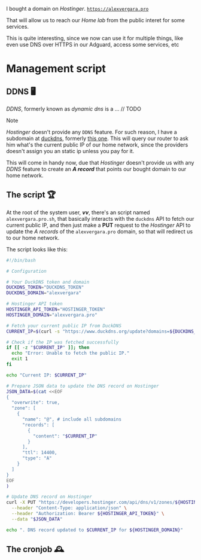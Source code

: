 I bought a domain on *Hostinger*. [`https://alexvergara.pro`](https://alexvergara.pro)

That will allow us to reach our *Home lab* from the public interet for some services.

This is quite interesting, since we now can use it for multiple things, like even use DNS over HTTPS in our Adguard, access some services, etc

# Management script

## DDNS 🖥️

*DDNS*, formerly known as *dynamic dns* is a ... // TODO 

> [!NOTE]
> *Hostinger* doesn't provide any `DDNS` feature. For such reason, I have a subdomain at [duckdns](duckdns), formerly [this one](https://alexvergara.duckdns.org). This will query our router to ask him what's the current public IP of our home network, since the providers doesn't assign you an static ip unless you pay for it.

This will come in handy now, due that *Hostinger* doesn't provide us with any *DDNS* feature to create an ***A record*** that points our bought domain to our home network.

## The script 🏆

At the root of the system user, ***vv***, there's an script named `alexvergara.pro.sh`, that basically interacts with the `duckdns` API to fetch our current public IP, and then just make a **PUT** request to the *Hostinger* API to update the *A records* of the `alexvergara.pro` domain, so that will redirect us to our home network.

The script looks like this:

```bash
#!/bin/bash

# Configuration

# Your DuckDNS token and domain
DUCKDNS_TOKEN="DUCKDNS_TOKEN"
DUCKDNS_DOMAIN="alexvergara"

# Hostinger API token
HOSTINGER_API_TOKEN="HOSTINGER_TOKEN"
HOSTINGER_DOMAIN="alexvergara.pro"

# Fetch your current public IP from DuckDNS
CURRENT_IP=$(curl -s "https://www.duckdns.org/update?domains=${DUCKDNS_DOMAIN}&token=${DUCKDNS_TOKEN}&verbose=true" | grep -oP '\d+\.\d+\.\d+\.\d+')

# Check if the IP was fetched successfully
if [[ -z "$CURRENT_IP" ]]; then
  echo "Error: Unable to fetch the public IP."
  exit 1
fi

echo "Current IP: $CURRENT_IP"

# Prepare JSON data to update the DNS record on Hostinger
JSON_DATA=$(cat <<EOF
{
  "overwrite": true,
  "zone": [
    {
      "name": "@", # include all subdomains
      "records": [
        {
          "content": "$CURRENT_IP"
        }
      ],
      "ttl": 14400,
      "type": "A"
    }
  ]
}
EOF
)

# Update DNS record on Hostinger
curl -X PUT "https://developers.hostinger.com/api/dns/v1/zones/${HOSTINGER_DOMAIN}" \
  --header "Content-Type: application/json" \
  --header "Authorization: Bearer ${HOSTINGER_API_TOKEN}" \
  --data "$JSON_DATA"

echo ". DNS record updated to $CURRENT_IP for ${HOSTINGER_DOMAIN}"
```

## The cronjob 🕰️